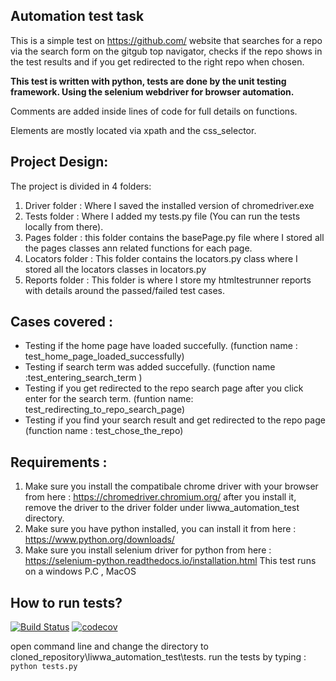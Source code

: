 ## Automation test task

This is a simple test on https://github.com/ website that searches for a repo via the search form on the gitgub top navigator,
checks if the repo shows in the test results and if you get redirected to the right repo when chosen.

**This test is written with python, tests are done by the unit testing framework. Using the selenium webdriver for browser automation.**

Comments are added inside lines of code for full details on functions.

Elements are mostly located via xpath and the css_selector.


## Project Design:
The project is divided in 4 folders:

1. Driver folder : Where I saved the installed version of chromedriver.exe
2. Tests folder : Where I added my tests.py file (You can run the tests locally from there).
3. Pages folder : this folder contains the basePage.py file where I stored all the pages classes ann related functions for each page.
4. Locators folder : This folder contains the locators.py class where I stored all the locators classes in locators.py
5. Reports folder : This folder is where I store my htmltestrunner reports with details around the passed/failed test cases.


## Cases covered :
* Testing if the home page have loaded succefully. (function name : test_home_page_loaded_successfully)
* Testing if search term was added succefully. (function name :test_entering_search_term )
* Testing if you get redirected to the repo search page after you click enter for the search term. (funtion name: test_redirecting_to_repo_search_page)
* Testing if you find your search result and get redirected to the repo page (function name : test_chose_the_repo)


## Requirements :
1. Make sure you install the compatibale chrome driver with your browser from here : https://chromedriver.chromium.org/ after you install it, remove the driver to the driver folder under liwwa_automation_test directory.
2. Make sure you have python installed, you can install it from here : https://www.python.org/downloads/
3. Make sure you install selenium driver for python from here : https://selenium-python.readthedocs.io/installation.html
This test runs on a windows P.C , MacOS


## How to run tests?
[![Build Status](https://travis-ci.com/rawaaqaffaf/liwwa-automation-test.svg?branch=master)](https://travis-ci.com/rawaaqaffaf/liwwa-automation-test)
[![codecov](https://codecov.io/gh/rawaaqaffaf/liwwa-automation-test/branch/master/graph/badge.svg)](https://codecov.io/gh/rawaaqaffaf/liwwa-automation-test)


open command line and change the directory to cloned_repository\liwwa_automation_test\tests.
run the tests by typing : `python tests.py`
